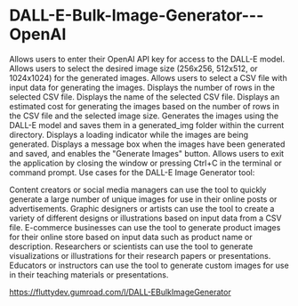 # DALL-E-Bulk-Image-Generator---OpenAI

Allows users to enter their OpenAI API key for access to the DALL-E model.
Allows users to select the desired image size (256x256, 512x512, or 1024x1024) for the generated images.
Allows users to select a CSV file with input data for generating the images.
Displays the number of rows in the selected CSV file.
Displays the name of the selected CSV file.
Displays an estimated cost for generating the images based on the number of rows in the CSV file and the selected image size.
Generates the images using the DALL-E model and saves them in a generated_img folder within the current directory.
Displays a loading indicator while the images are being generated.
Displays a message box when the images have been generated and saved, and enables the "Generate Images" button.
Allows users to exit the application by closing the window or pressing Ctrl+C in the terminal or command prompt.
Use cases for the DALL-E Image Generator tool:

Content creators or social media managers can use the tool to quickly generate a large number of unique images for use in their online posts or advertisements.
Graphic designers or artists can use the tool to create a variety of different designs or illustrations based on input data from a CSV file.
E-commerce businesses can use the tool to generate product images for their online store based on input data such as product name or description.
Researchers or scientists can use the tool to generate visualizations or illustrations for their research papers or presentations.
Educators or instructors can use the tool to generate custom images for use in their teaching materials or presentations.

https://fluttydev.gumroad.com/l/DALL-EBulkImageGenerator

